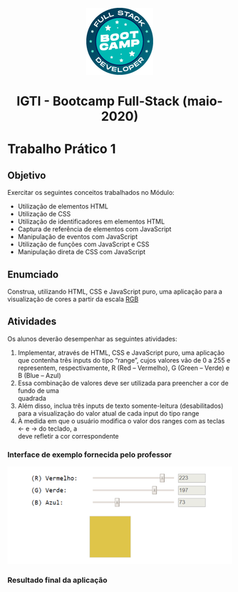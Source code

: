 <p align="center">
  <img src="../../assets/bootcamp-logo.png" alt="Logo Bootcamp"/>
</p>

<h1 align="center">IGTI - Bootcamp Full-Stack (maio-2020)</h1>

# Trabalho Prático 1


## Objetivo

<p>Exercitar os seguintes conceitos trabalhados no Módulo:</p>

<ul>
  <li>Utilização de elementos HTML</li>
  <li>Utilização de CSS</li>
  <li>Utilização de identificadores em elementos HTML</li>
  <li>Captura de referência de elementos com JavaScript</li>
  <li>Manipulação de eventos com JavaScript</li>
  <li>Utilização de funções com JavaScript e CSS</li>
  <li>Manipulação direta de CSS com JavaScript</li>
</ul>

## Enumciado 

<p>Construa, utilizando HTML, CSS e JavaScript puro, uma aplicação para a visualização de cores a partir da escala
<a href="https://pt.wikipedia.org/wiki/RGB" targer="_blank">RGB</a>
</p>

## Atividades

<p>Os alunos deverão desempenhar as seguintes atividades:</p>

<ol>
  <li>Implementar, através de HTML, CSS e JavaScript puro, uma aplicação que contenha três inputs do tipo “range”, cujos valores vão de 0 a 255 e representem, respectivamente, R (Red – Vermelho), G (Green – Verde) e B (Blue – Azul)</li>
  <li>Essa combinação de valores deve ser utilizada para preencher a cor de fundo de uma <div> quadrada</li>
  <li>Além disso, inclua três inputs de texto somente-leitura (desabilitados) para a visualização do valor atual de cada input do tipo range</li>
  <li>À medida em que o usuário modifica o valor dos ranges com as teclas ← e → do teclado, a <div> deve refletir a cor correspondente</li>
</ol>

### Interface de exemplo fornecida pelo professor

<p align="center">
  <img src="../../assets/interface-trabalho-1.png" alt="Logo Bootcamp"/>
</p>

### Resultado final da aplicação
